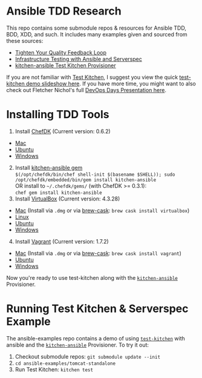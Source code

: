 Ansible TDD Research
====================

This repo contains some submodule repos & resources for Ansible TDD, BDD, XDD, and such.
It includes many examples given and sourced from these sources:

 - [Tighten Your Quality Feedback Loop][1]
 - [Infrastructure Testing with Ansible and Serverspec][2]
 - [kitchen-ansible Test Kitchen Provisioner][4]

If you are not familiar with [Test Kitchen][5], I suggest you view the quick [test-kitchen demo slideshow here][8].
If you have more time, you might want to also check out Fletcher Nichol's full [DevOps Days Presentation here][9].

Installing TDD Tools
====================

 1. Install [ChefDK][3] (Current version: 0.6.2)
   - [Mac][chefdk-mac]
   - [Ubuntu][chefdk-ubuntu]
   - [Windows][chefdk-win]
 2. Install [kitchen-ansible gem][4]<br/>`$(/opt/chefdk/bin/chef shell-init $(basename $SHELL)); sudo /opt/chefdk/embedded/bin/gem install kitchen-ansible`<br/>OR install to `~/.chefdk/gems/` (with ChefDK >= 0.3.1):<br/>`chef gem install kitchen-ansible`
 3. Install [VirtualBox][6] (Current version: 4.3.28)
   - [Mac][vbox-mac]  (Install via `.dmg` or via [brew-cask][homebrew-cask]: `brew cask install virtualbox`)
   - [Linux][vbox-lin]
   - [Ubuntu][vbox-ubuntu]
   - [Windows][vbox-win]
 4. Install [Vagrant][7] (Current version: 1.7.2)
   - [Mac][vagrant-mac]  (Install via `.dmg` or via [brew-cask][homebrew-cask]: `brew cask install vagrant`)
   - [Ubuntu][vagrant-ubuntu]
   - [Windows][vagrant-win]

Now you're ready to use test-kitchen along with the [`kitchen-ansible`][4] Provisioner.

Running Test Kitchen & Serverspec Example
=========================================

The ansible-examples repo contains a demo of using [`test-kitchen`][5] with ansible and the [`kitchen-ansible`][4] Provisioner.  To try it out:

 1. Checkout submodule repos: `git submodule update --init`
 2. `cd ansible-examples/tomcat-standalone`
 3. Run Test Kitchen: `kitchen test`

[1]: https://mestachs.wordpress.com/tag/server-spec/
[2]: http://sharknet.us/2014/02/06/infrastructure-testing-with-ansible-and-serverspec-part-2/
[3]: http://downloads.getchef.com/chef-dk/
[4]: https://github.com/neillturner/kitchen-ansible
[5]: http://kitchen.ci
[6]: https://www.virtualbox.org/
[7]: http://www.vagrantup.com/downloads.html
[8]: http://www.slideshare.net/tomduffield/test-kitchen-demo
[9]: http://www.slideshare.net/devopsdays/test-kitchen-10-fletcher-nichol

[chefdk-mac]: https://opscode-omnibus-packages.s3.amazonaws.com/mac_os_x/10.8/x86_64/chefdk-0.6.2-1.dmg
[chefdk-ubuntu]: https://opscode-omnibus-packages.s3.amazonaws.com/ubuntu/12.04/x86_64/chefdk_0.6.2-1_amd64.deb
[chefdk-win]: https://opscode-omnibus-packages.s3.amazonaws.com/windows/2008r2/x86_64/chefdk-0.6.2-1.msi
[vbox-mac]: http://download.virtualbox.org/virtualbox/4.3.28/VirtualBox-4.3.28-100309-OSX.dmg
[vbox-win]: http://download.virtualbox.org/virtualbox/4.3.28/VirtualBox-4.3.28-100309-Win.exe
[vbox-lin]: https://www.virtualbox.org/wiki/Linux_Downloads
[vbox-ubuntu]: http://download.virtualbox.org/virtualbox/4.3.28/virtualbox-4.3_4.3.28-100309~Ubuntu~raring_amd64.deb
[vagrant-mac]: https://dl.bintray.com/mitchellh/vagrant/vagrant_1.7.2.dmg
[vagrant-ubuntu]: https://dl.bintray.com/mitchellh/vagrant/vagrant_1.7.2_x86_64.deb
[vagrant-win]: https://dl.bintray.com/mitchellh/vagrant/vagrant_1.7.2.msi
[homebrew-cask]: http://caskroom.io/
